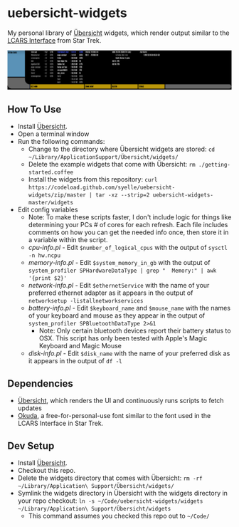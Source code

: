 # uebersicht-widgets

My personal library of [Übersicht](http://tracesof.net/uebersicht/) widgets, which render output similar to the [LCARS Interface](https://en.wikipedia.org/wiki/LCARS) from Star Trek.

![Screenshot depicting how my Übersicht widgets render an LCARS-like interface](https://raw.githubusercontent.com/syelle/uebersicht-widgets/master/lcars.png)

## How To Use
- Install [Übersicht](http://tracesof.net/uebersicht/).
- Open a terminal window
- Run the following commands:
  - Change to the directory where Übersicht widgets are stored: `cd ~/Library/ApplicationSupport/Übersicht/widgets/`
  - Delete the example widgets that come with Übersicht: `rm ./getting-started.coffee`
  - Install the widgets from this repository: `curl https://codeload.github.com/syelle/uebersicht-widgets/zip/master | tar -xz --strip=2 uebersicht-widgets-master/widgets`
- Edit config variables
  - Note: To make these scripts faster, I don't include logic for things like determining your PCs # of cores for each refresh. Each file includes comments on how you can get the needed info once, then store it in a variable within the script.
  - _cpu-info.pl_ - Edit `$number_of_logical_cpus` with the output of `sysctl -n hw.ncpu`
  - _memory-info.pl_ - Edit `$system_memory_in_gb` with the output of `system_profiler SPHardwareDataType | grep "  Memory:" | awk '{print $2}'`
  - _network-info.pl_ - Edit `$ethernetService` with the name of your preferred ethernet adapter as it appears in the output of `networksetup -listallnetworkservices`
  - _battery-info.pl_ - Edit `$keyboard_name` and `$mouse_name` with the names of your keyboard and mouse as they appear in the output of `system_profiler SPBluetoothDataType 2>&1`
    - Note: Only certain bluetooth devices report their battery status to OSX. This script has only been tested with Apple's Magic Keyboard and Magic Mouse
  - _disk-info.pl_ - Edit `$disk_name` with the name of your preferred disk as it appears in the output of `df -l`

## Dependencies
- [Übersicht](http://tracesof.net/uebersicht/), which renders the UI and continuously runs scripts to fetch updates
- [Okuda](http://www.pixelsagas.com/?download=okuda), a free-for-personal-use font similar to the font used in the LCARS Interface in Star Trek.

## Dev Setup
- Install [Übersicht](http://tracesof.net/uebersicht/).
- Checkout this repo.
- Delete the widgets directory that comes with Übersicht: `rm -rf ~/Library/Application\ Support/Übersicht/widgets/`
- Symlink the widgets directory in Übersicht with the widgets directory in your repo checkout: `ln -s ~/Code/uebersicht-widgets/widgets ~/Library/Application\ Support/Übersicht/widgets`
  - This command assumes you checked this repo out to `~/Code/`
